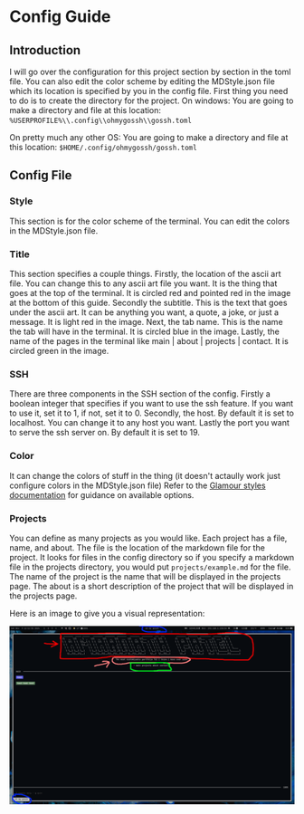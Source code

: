 # Config Guide

## Introduction

I will go over the configuration for this project section by section in the toml file.
You can also edit the color scheme by editing the MDStyle.json file which its location is specified by you in the config file.
First thing you need to do is to create the directory for the project. 
On windows:
You are going to make a directory and file at this location:
`%USERPROFILE%\\.config\\ohmygossh\\gossh.toml`

On pretty much any other OS:
You are going to make a directory and file at this location:
`$HOME/.config/ohmygossh/gossh.toml`

## Config File

### Style
This section is for the color scheme of the terminal. You can edit the colors in the MDStyle.json file.

### Title
This section specifies a couple things.
Firstly, the location of the ascii art file. You can change this to any ascii art file you want.
It is the thing that goes at the top of the terminal. It is circled red and pointed red in the image at the bottom of this guide.
Secondly the subtitle. This is the text that goes under the ascii art. It can be anything you want, a quote, a joke, or just a message. It is light red in the image.
Next, the tab name. This is the name the tab will have in the terminal. It is circled blue in the image.
Lastly, the name of the pages in the terminal like main | about | projects | contact. It is circled green in the image.

### SSH
There are three components in the SSH section of the config.
Firstly a boolean integer that specifies if you want to use the ssh feature. If you want to use it, set it to 1, if not, set it to 0.
Secondly, the host. By default it is set to localhost. You can change it to any host you want.
Lastly the port you want to serve the ssh server on. By default it is set to 19.

### Color
It can change the colors of stuff in the thing (it doesn't actaully work just configure colors in the MDStyle.json file)
Refer to the [Glamour styles documentation](https://github.com/charmbracelet/glamour/tree/master/styles) for guidance on available options.


### Projects
You can define as many projects as you would like.
Each project has a file, name, and about.
The file is the location of the markdown file for the project. It looks for files in the config directory so if you specify a markdown file in the projects directory, you would put `projects/example.md` for the file.
The name of the project is the name that will be displayed in the projects page.
The about is a short description of the project that will be displayed in the projects page.

Here is an image to give you a visual representation:

![Showcase](../assets/showcase.png)